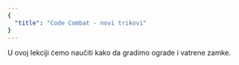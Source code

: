 ```yaml
---
{
  "title": "Code Combat - novi trikovi"
}
---
```


U ovoj lekciji ćemo naučiti kako da gradimo ograde i vatrene zamke.
